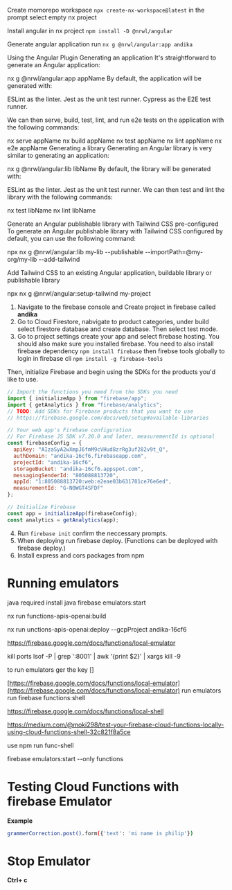 

Create momorepo workspace `npx create-nx-workspace@latest` in the prompt select empty nx project 

Install angular in nx project `npm install -D @nrwl/angular`

Generate angular application run `nx g @nrwl/angular:app andika`

Using the Angular Plugin
Generating an application
It's straightforward to generate an Angular application:


nx g @nrwl/angular:app appName
By default, the application will be generated with:

ESLint as the linter.
Jest as the unit test runner.
Cypress as the E2E test runner.

We can then serve, build, test, lint, and run e2e tests on the application with the following commands:


nx serve appName
nx build appName
nx test appName
nx lint appName
nx e2e appName
Generating a library
Generating an Angular library is very similar to generating an application:


nx g @nrwl/angular:lib libName
By default, the library will be generated with:

ESLint as the linter.
Jest as the unit test runner.
We can then test and lint the library with the following commands:


nx test libName
nx lint libName


Generate an Angular publishable library with Tailwind CSS pre-configured
To generate an Angular publishable library with Tailwind CSS configured by default, you can use the following command:


npx nx g @nrwl/angular:lib my-lib --publishable --importPath=@my-org/my-lib --add-tailwind



Add Tailwind CSS to an existing Angular application, buildable library or publishable library

npx nx g @nrwl/angular:setup-tailwind my-project




1. Navigate to the firebase console and Create project in firebase called **andika**
2. Go to Cloud Firestore, nabvigate to product categories, under build select firestore database and create database. Then select test mode.
3. Go to project settings create your app and select firebase hosting. You should also make sure you installed firebase. You need to also install firebase dependency `npm install firebase` then  firebse tools globally to login in firebase cli   `npm install -g firebase-tools`

Then, initialize Firebase and begin using the SDKs for the products you'd like to use.

```javascript
// Import the functions you need from the SDKs you need
import { initializeApp } from "firebase/app";
import { getAnalytics } from "firebase/analytics";
// TODO: Add SDKs for Firebase products that you want to use
// https://firebase.google.com/docs/web/setup#available-libraries

// Your web app's Firebase configuration
// For Firebase JS SDK v7.20.0 and later, measurementId is optional
const firebaseConfig = {
  apiKey: "AIzaSyA2wXmpJ6fmM9cVHud8zrRg3uf282v9t_Q",
  authDomain: "andika-16cf6.firebaseapp.com",
  projectId: "andika-16cf6",
  storageBucket: "andika-16cf6.appspot.com",
  messagingSenderId: "805088813720",
  appId: "1:805088813720:web:e2eae03b631781ce76e6ed",
  measurementId: "G-N0WGT4SFDF"
};

// Initialize Firebase
const app = initializeApp(firebaseConfig);
const analytics = getAnalytics(app);

```
4. Run `firebase init` confirm the neccessary prompts.
5. When deploying run firebase deploy. (Functions can be deployed with firebase deploy.)
6. Install express and cors packages from npm 
   

# Running emulators 
java required install java
firebase emulators:start




nx run functions-apis-openai:build

nx run unctions-apis-openai:deploy --gcpProject andika-16cf6


https://firebase.google.com/docs/functions/local-emulator

kill ports 
lsof -P | grep ':8001' | awk '{print $2}' | xargs kill -9


to run emulators ger the key []

[https://firebase.google.com/docs/functions/local-emulator](https://firebase.google.com/docs/functions/local-emulator)
run emulators
run firebase functions:shell


https://firebase.google.com/docs/functions/local-shell

https://medium.com/@moki298/test-your-firebase-cloud-functions-locally-using-cloud-functions-shell-32c821f8a5ce

use npm run func-shell

firebase emulators:start --only functions


# Testing Cloud Functions with firebase Emulator 

__Example__
```bash
grammerCorrection.post().form({'text': 'mi name is philip'})

```

# Stop Emulator 

**Ctrl+ c**